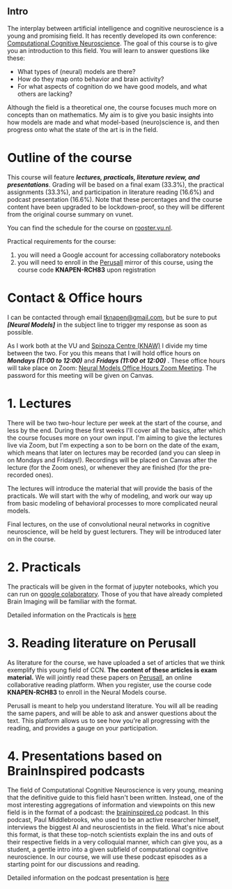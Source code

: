 ## Intro

The interplay between artificial intelligence and cognitive neuroscience is a young and promising field. It has recently developed its own conference: [Computational Cognitive Neuroscience](https://ccneuro.org/). The goal of this course is to give you an introduction to this field. You will learn to answer questions like these:

- What types of (neural) models are there?
- How do they map onto behavior and brain activity?
- For what aspects of cognition do we have good models, and what others are lacking?

Although the field is a theoretical one, the course focuses much more on concepts than on mathematics. My aim is to give you basic insights into how models are made and what model-based (neuro)science is, and then progress onto what the state of the art is in the field.

# Outline of the course

This course will feature ***lectures, practicals, literature review, and presentations***. Grading will be based on a final exam (33.3%), the practical assignments (33.3%), and participation in literature reading (16.6%) and podcast presentation (16.6%). Note that these percentages and the course content have been upgraded to be lockdown-proof, so they will be different from the original course summary on vunet. 

You can find the schedule for the course on [rooster.vu.nl](http://rooster.vu.nl).

Practical requirements for the course: 

1. you will need a Google account for accessing collaboratory notebooks
2. you will need to enroll in the [Perusall](http://www.perusall.com) mirror of this course, using the course code **KNAPEN-RCH83** upon registration
   
# Contact & Office hours

I can be contacted through email [tknapen@gmail.com](mailto:tknapen@gmail.com), but be sure to put ***[Neural Models]*** in the subject line to trigger my response as soon as possible.

As I work both at the VU and [Spinoza Centre (KNAW)](http://www.spinozacentre.nl) I divide my time between the two. For you this means that I will hold office hours on ***Mondays (11:00 to 12:00)*** and ***Fridays (11:00 ot 12:00)*** . These office hours will take place on Zoom: [Neural Models Office Hours Zoom Meeting](https://us02web.zoom.us/j/84681767459). The password for this meeting will be given on Canvas. 

# 1. Lectures

There will be two two-hour lecture per week at the start of the course, and less by the end. During these first weeks I'll cover all the basics, after which the course focuses more on your own input. I'm aiming to give the lectures live via Zoom, but I'm expecting a son to be born on the date of the exam, which means that later on lectures may be recorded (and you can sleep in on Mondays and Fridays!). Recordings will be placed on Canvas after the lecture (for the Zoom ones), or whenever they are finished (for the pre-recorded ones).

The lectures will introduce the material that will provide the basis of the practicals. We will start with the why of modeling, and work our way up from basic modeling of behavioral processes to more complicated neural models.

Final lectures, on the use of convolutional neural networks in cognitive neuroscience, will be held by guest lecturers. They will be introduced later on in the course.

# 2. Practicals

The practicals will be given in the format of jupyter notebooks, which you can run on [google colaboratory](https://colab.research.google.com/). Those of you that have already completed Brain Imaging will be familiar with the format.

Detailed information on the Practicals is [here](practicals.md)

# 3. Reading literature on Perusall

As literature for the course, we have uploaded a set of articles that we think exemplify this young field of CCN. **The content of these articles is exam material.** We will jointly read these papers on [Perusall](http://www.perusall.com), an online collaborative reading platform. When you register, use the course code **KNAPEN-RCH83** to enroll in the Neural Models course. 

Perusall is meant to help you understand literature. You will all be reading the same papers, and will be able to ask and answer questions about the text. This platform allows us to see how you're all progressing with the reading, and provides a gauge on your participation. 

# 4. Presentations based on BrainInspired podcasts

The field of Computational Cognitive Neuroscience is very young, meaning that the definitive guide to this field hasn't been written. Instead, one of the most interesting aggregations of information and viewpoints on this new field is in the format of a podcast: the [braininspired.co](http://braininspired.co) podcast. In this podcast, Paul Middlebrooks, who used to be an active researcher himself, interviews the biggest AI and neuroscientists in the field. What's nice about this format, is that these top-notch scientists explain the ins and outs of their respective fields in a very colloquial manner, which can give you, as a student, a gentle intro into a given subfield of computational cognitive neuroscience. In our course, we will use these podcast episodes as a starting point for our discussions and reading.

Detailed information on the podcast presentation is [here](podcast_presentation.md)

